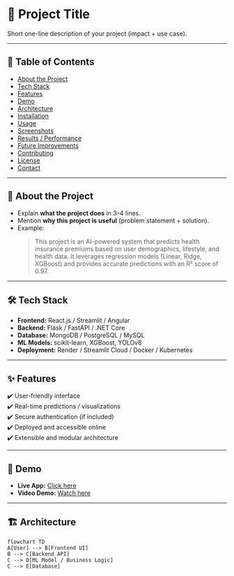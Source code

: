 # 🚀 Project Title

Short one-line description of your project (impact + use case).

---

## 📖 Table of Contents
- [About the Project](#-about-the-project)
- [Tech Stack](#-tech-stack)
- [Features](#-features)
- [Demo](#-demo)
- [Architecture](#-architecture)
- [Installation](#-installation)
- [Usage](#-usage)
- [Screenshots](#-screenshots)
- [Results / Performance](#-results--performance)
- [Future Improvements](#-future-improvements)
- [Contributing](#-contributing)
- [License](#-license)
- [Contact](#-contact)

---

## 🧾 About the Project
- Explain **what the project does** in 3–4 lines.  
- Mention **why this project is useful** (problem statement + solution).  
- Example:  
  > This project is an AI-powered system that predicts health insurance premiums based on user demographics, lifestyle, and health data. It leverages regression models (Linear, Ridge, XGBoost) and provides accurate predictions with an R² score of 0.97.

---

## 🛠 Tech Stack
- **Frontend:** React.js / Streamlit / Angular  
- **Backend:** Flask / FastAPI / .NET Core  
- **Database:** MongoDB / PostgreSQL / MySQL  
- **ML Models:** scikit-learn, XGBoost, YOLOv8  
- **Deployment:** Render / Streamlit Cloud / Docker / Kubernetes  

---

## ✨ Features
✔️ User-friendly interface  
✔️ Real-time predictions / visualizations  
✔️ Secure authentication (if included)  
✔️ Deployed and accessible online  
✔️ Extensible and modular architecture  

---

## 🎥 Demo
- **Live App:** [Click here](https://your-deployment-link.com)  
- **Video Demo:** [Watch here](https://youtube.com/demo-link)  

---

## 🏗 Architecture
```mermaid
flowchart TD
A[User] --> B[Frontend UI]
B --> C[Backend API]
C --> D[ML Model / Business Logic]
C --> E[Database]
